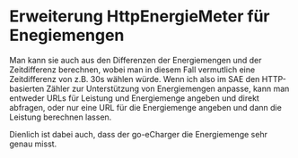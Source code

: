 # Erweiterung HttpEnergieMeter für Enegiemengen
Man kann sie auch aus den Differenzen der Energiemengen und der Zeitdifferenz berechnen, wobei man in diesem Fall vermutlich eine Zeitdifferenz von z.B. 30s wählen würde. Wenn ich also im SAE den HTTP-basierten Zähler zur Unterstützung von Energiemengen anpasse, kann man entweder URLs für Leistung und Energiemenge angeben und direkt abfragen, oder nur eine URL für die Energiemenge angeben und dann die Leistung berechnen lassen.

Dienlich ist dabei auch, dass der go-eCharger die Energiemenge sehr genau misst.